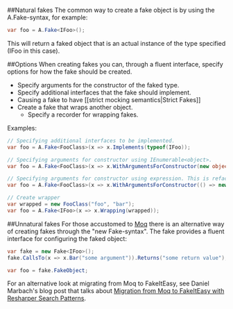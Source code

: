 ##Natural fakes
The common way to create a fake object is by using the A.Fake-syntax, for example:

```csharp
var foo = A.Fake<IFoo>();
```
This will return a faked object that is an actual instance of the type specified (IFoo in this case).

##Options
When creating fakes you can, through a fluent interface, specify options for how the fake should be created.

* Specify arguments for the constructor of the faked type.
* Specify additional interfaces that the fake should implement.
* Causing a fake to have [[strict mocking semantics|Strict Fakes]]
* Create a fake that wraps another object.
  * Specify a recorder for wrapping fakes.

Examples:

```csharp
// Specifying additional interfaces to be implemented.
var foo = A.Fake<FooClass>(x => x.Implements(typeof(IFoo));

// Specifying arguments for constructor using IEnumerable<object>.
var foo = A.Fake<FooClass>(x => x.WithArgumentsForConstructor(new object[] { "foo", "bar" }));

// Specifying arguments for constructor using expression. This is refactoring friendly!
var foo = A.Fake<FooClass>(x => x.WithArgumentsForConstructor(() => new FooClass("foo", "bar")));

// Create wrapper
var wrapped = new FooClass("foo", "bar");
var foo = A.Fake<IFoo>(x => x.Wrapping(wrapped));
```

##Unnatural fakes
For those accustomed to [Moq](http://www.moqthis.com/) there is an alternative way of creating fakes through the "new Fake-syntax". The fake provides a fluent interface for configuring the faked object:

```csharp
var fake = new Fake<IFoo>();
fake.CallsTo(x => x.Bar("some argument")).Returns("some return value");

var foo = fake.FakeObject;
```

For an alternative look at migrating from Moq to FakeItEasy, see Daniel Marbach's blog post that talks about [Migration from Moq to FakeItEasy with Resharper Search Patterns](http://www.planetgeek.ch/2013/07/18/migration-from-moq-to-fakeiteasy-with-resharper-search-patterns/).